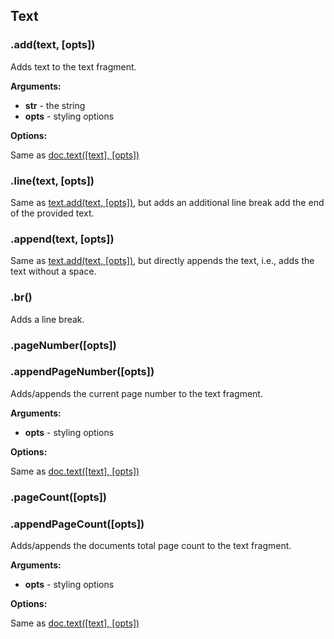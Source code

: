 ## Text

### .add(text, [opts])

Adds text to the text fragment.

**Arguments:**

- **str** - the string
- **opts** - styling options

**Options:**

Same as [doc.text([text], [opts])](document.md#texttext-opts)

### .line(text, [opts])

Same as [text.add(text, [opts])](#addtext-opts), but adds an additional line break add the end of the provided text.

### .append(text, [opts])

Same as [text.add(text, [opts])](#addtext-opts), but directly appends the text, i.e., adds the text without a space.

### .br()

Adds a line break.

### .pageNumber([opts])
### .appendPageNumber([opts])

Adds/appends the current page number to the text fragment. 

**Arguments:**

- **opts** - styling options

**Options:**

Same as [doc.text([text], [opts])](document.md#texttext-opts)

### .pageCount([opts])
### .appendPageCount([opts])

Adds/appends the documents total page count to the text fragment.

**Arguments:**

- **opts** - styling options

**Options:**

Same as [doc.text([text], [opts])](document.md#texttext-opts)
